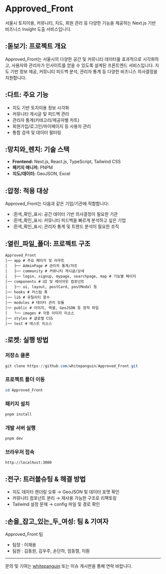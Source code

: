 # Approved_Front
서울시 토지이용, 커뮤니티, 지도, 회원 관리 등 다양한 기능을 제공하는 Next.js 기반 비즈니스 Insight 도출 서비스입니다.
## :돋보기: 프로젝트 개요
Approved_Front는 서울시의 다양한 공간 및 커뮤니티 데이터를 효과적으로 시각화하고, 사용자와 관리자가 인사이트를 얻을 수 있도록 설계된 프론트엔드 서비스입니다. 지도 기반 정보 제공, 커뮤니티 피드백 분석, 관리자 통계 등 다양한 비즈니스 의사결정을 지원합니다.
## :다트: 주요 기능
* 지도 기반 토지이용 정보 시각화
* 커뮤니티 게시글 및 피드백 관리
* 관리자 통계(카테고리/제공자별 차트)
* 회원가입/로그인/마이페이지 등 사용자 관리
* 통합 검색 및 데이터 필터링
## :망치와_렌치: 기술 스택
* **Frontend:** Next.js, React.js, TypeScript, Tailwind CSS
* **패키지 매니저:** PNPM
* **지도/데이터:** GeoJSON, Excel
## :압정: 적용 대상
Approved_Front는 다음과 같은 기업/기관에 적합합니다:
* :흰색_확인_표시: 공간 데이터 기반 의사결정이 필요한 기관
* :흰색_확인_표시: 커뮤니티 피드백을 빠르게 분석하고 싶은 기업
* :흰색_확인_표시: 관리자 통계 및 트렌드 분석이 필요한 조직
## :열린_파일_폴더: 프로젝트 구조
```
Approved_Front
│── app # 주요 페이지 및 라우트
│   ├── AdminPage # 관리자 통계/차트
│   ├── community # 커뮤니티 게시글/상세
│   ├── login, signup, mypage, searchpage, map # 기능별 페이지
│── components # UI 및 레이아웃 컴포넌트
│   ├── ui, layout, postCard, postModal 등
│── hooks # 커스텀 훅
│── lib # 유틸리티 함수
│── modules # 데이터 관리 모듈
│── public # 이미지, 엑셀, GeoJSON 등 정적 파일
│   └── images # 각종 이미지 리소스
│── styles # 글로벌 CSS
│── test # 테스트 리소스
```
## :로켓: 실행 방법
### 저장소 클론
```powershell
git clone https://github.com/whitepanguin/Approved_Front.git
```
### 프로젝트 폴더 이동
```powershell
cd Approved_Front
```
### 패키지 설치
```powershell
pnpm install
```
### 개발 서버 실행
```powershell
pnpm dev
```
### 브라우저 접속
`http://localhost:3000`
## :전구: 트러블슈팅 & 해결 방법
* 지도 데이터 렌더링 오류 → GeoJSON 및 데이터 포맷 확인
* 커뮤니티 컴포넌트 분리 → 재사용 가능한 구조로 리팩토링
* Tailwind 설정 문제 → config 파일 및 경로 확인
## :손을_잡고_있는_두_여성: 팀 & 기여자
Approved_Front 팀
* 팀장 : 이재용
* 팀원 : 김동원, 김우주, 손단하, 엄동렬, 이훤
---
문의 및 기여는 [whitepanguin](https://github.com/whitepanguin) 또는 이슈 게시판을 통해 연락 바랍니다.
